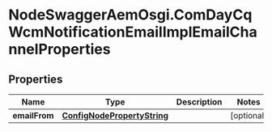 # NodeSwaggerAemOsgi.ComDayCqWcmNotificationEmailImplEmailChannelProperties

## Properties
Name | Type | Description | Notes
------------ | ------------- | ------------- | -------------
**emailFrom** | [**ConfigNodePropertyString**](ConfigNodePropertyString.md) |  | [optional] 


